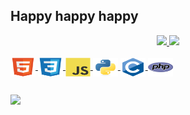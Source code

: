 ## Happy happy happy

<div align="center">
  <a href="https://github.com/Firewarez">
  <img height="130em" src="https://github-readme-stats.vercel.app/api?username=Firewarez&show_icons=true&theme=dracula&include_all_commits=true&count_private=true"/>
  <img height="130em" src="https://github-readme-stats.vercel.app/api/top-langs/?username=Firewarez&layout=compact&langs_count=7&theme=dracula"/>
</div> 
  
  </div>
<div style="display: inline_block"><br>
  <img align="center" alt="LV-HTML" height="30" width="40"
src="https://raw.githubusercontent.com/devicons/devicon/master/icons/html5/html5-original.svg">
  <img align="center" alt="LV-CSS" height="30" width="40"
src="https://raw.githubusercontent.com/devicons/devicon/master/icons/css3/css3-original.svg">
  <img align="center" alt="LV-JS" height="30" width="40"
src="https://raw.githubusercontent.com/devicons/devicon/master/icons/javascript/javascript-original.svg">
  <img align="center" alt="LV-Python" height="30" width="40" src="https://raw.githubusercontent.com/devicons/devicon/master/icons/python/python-original.svg">
  <img align="center" alt="LV-Csharp" height="30" width="40"
src="https://raw.githubusercontent.com/devicons/devicon/master/icons/c/c-original.svg">
  <img align="center" alt="LV-PHP" height="30" width="40" 
src="https://raw.githubusercontent.com/devicons/devicon/master/icons/php/php-original.svg">
</div>

##

<div> 
  <a href="https://www.linkedin.com/" target="_blank"><img src="https://img.shields.io/badge/LinkedIn-0077B5?style=for-the-badge&logo=linkedin&logoColor=white" target="_blank"></a>
</div>
